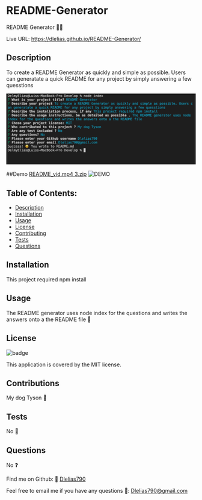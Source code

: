 # README-Generator
  README Generator 👨‍💻
  
  Live URL: https://dlelias.github.io/README-Generator/

  ## Description 
  To create a README Generator as quickly and simple as possible. Users can generatate a quick README for any project by simply answering a few quesstions
  
  ![alt-text](./images/terminal.png "Terminal snapshot")
  
  ##Demo
  [README_vid.mp4 3.zip](https://github.com/Dlelias/README-Generator/files/7605353/README_vid.mp4.3.zip)
  ![DEMO](./screenrecording/DEMO.gif)

  

  ## Table of Contents:
- [Description](#description)
- [Installation](#installation)
- [Usage](#usage)
- [License](#license)
- [Contributing](#contributing)
- [Tests](#tests)
- [Questions](#questions)

## Installation
This project required npm install 

## Usage
The README generator uses node index for the questions and writes the answers onto a the README file  💾


## License 
![badge](https://img.shields.io/badge/license-MIT-brightgreen)


This application is covered by the MIT license. 

## Contributions
My dog Tyson  👥

## Tests
No 📝

## Questions
No ❓ 



Find me on Github: 🤙 [Dlelias790](https://github.com/Dlelias790)


Feel free to email me if you have any questions 🌈: Dlelias790@gmail.com
